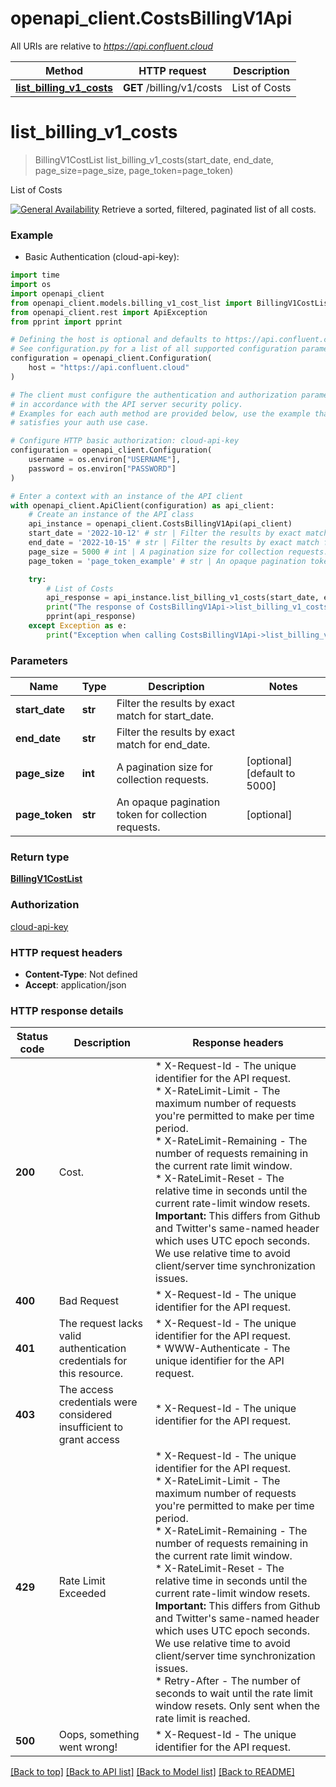 # openapi_client.CostsBillingV1Api

All URIs are relative to *https://api.confluent.cloud*

Method | HTTP request | Description
------------- | ------------- | -------------
[**list_billing_v1_costs**](CostsBillingV1Api.md#list_billing_v1_costs) | **GET** /billing/v1/costs | List of Costs


# **list_billing_v1_costs**
> BillingV1CostList list_billing_v1_costs(start_date, end_date, page_size=page_size, page_token=page_token)

List of Costs

[![General Availability](https://img.shields.io/badge/Lifecycle%20Stage-General%20Availability-%2345c6e8)](#section/Versioning/API-Lifecycle-Policy)  Retrieve a sorted, filtered, paginated list of all costs.

### Example

* Basic Authentication (cloud-api-key):
```python
import time
import os
import openapi_client
from openapi_client.models.billing_v1_cost_list import BillingV1CostList
from openapi_client.rest import ApiException
from pprint import pprint

# Defining the host is optional and defaults to https://api.confluent.cloud
# See configuration.py for a list of all supported configuration parameters.
configuration = openapi_client.Configuration(
    host = "https://api.confluent.cloud"
)

# The client must configure the authentication and authorization parameters
# in accordance with the API server security policy.
# Examples for each auth method are provided below, use the example that
# satisfies your auth use case.

# Configure HTTP basic authorization: cloud-api-key
configuration = openapi_client.Configuration(
    username = os.environ["USERNAME"],
    password = os.environ["PASSWORD"]
)

# Enter a context with an instance of the API client
with openapi_client.ApiClient(configuration) as api_client:
    # Create an instance of the API class
    api_instance = openapi_client.CostsBillingV1Api(api_client)
    start_date = '2022-10-12' # str | Filter the results by exact match for start_date.
    end_date = '2022-10-15' # str | Filter the results by exact match for end_date.
    page_size = 5000 # int | A pagination size for collection requests. (optional) (default to 5000)
    page_token = 'page_token_example' # str | An opaque pagination token for collection requests. (optional)

    try:
        # List of Costs
        api_response = api_instance.list_billing_v1_costs(start_date, end_date, page_size=page_size, page_token=page_token)
        print("The response of CostsBillingV1Api->list_billing_v1_costs:\n")
        pprint(api_response)
    except Exception as e:
        print("Exception when calling CostsBillingV1Api->list_billing_v1_costs: %s\n" % e)
```



### Parameters

Name | Type | Description  | Notes
------------- | ------------- | ------------- | -------------
 **start_date** | **str**| Filter the results by exact match for start_date. | 
 **end_date** | **str**| Filter the results by exact match for end_date. | 
 **page_size** | **int**| A pagination size for collection requests. | [optional] [default to 5000]
 **page_token** | **str**| An opaque pagination token for collection requests. | [optional] 

### Return type

[**BillingV1CostList**](BillingV1CostList.md)

### Authorization

[cloud-api-key](../ccloud/README.md#cloud-api-key)

### HTTP request headers

 - **Content-Type**: Not defined
 - **Accept**: application/json

### HTTP response details
| Status code | Description | Response headers |
|-------------|-------------|------------------|
**200** | Cost. |  * X-Request-Id - The unique identifier for the API request. <br>  * X-RateLimit-Limit - The maximum number of requests you&#39;re permitted to make per time period. <br>  * X-RateLimit-Remaining - The number of requests remaining in the current rate limit window. <br>  * X-RateLimit-Reset - The relative time in seconds until the current rate-limit window resets.      **Important:** This differs from Github and Twitter&#39;s same-named header which uses UTC epoch seconds. We use relative time to avoid client/server time synchronization issues. <br>  |
**400** | Bad Request |  * X-Request-Id - The unique identifier for the API request. <br>  |
**401** | The request lacks valid authentication credentials for this resource. |  * X-Request-Id - The unique identifier for the API request. <br>  * WWW-Authenticate - The unique identifier for the API request. <br>  |
**403** | The access credentials were considered insufficient to grant access |  * X-Request-Id - The unique identifier for the API request. <br>  |
**429** | Rate Limit Exceeded |  * X-Request-Id - The unique identifier for the API request. <br>  * X-RateLimit-Limit - The maximum number of requests you&#39;re permitted to make per time period. <br>  * X-RateLimit-Remaining - The number of requests remaining in the current rate limit window. <br>  * X-RateLimit-Reset - The relative time in seconds until the current rate-limit window resets.      **Important:** This differs from Github and Twitter&#39;s same-named header which uses UTC epoch seconds. We use relative time to avoid client/server time synchronization issues. <br>  * Retry-After - The number of seconds to wait until the rate limit window resets. Only sent when the rate limit is reached. <br>  |
**500** | Oops, something went wrong! |  * X-Request-Id - The unique identifier for the API request. <br>  |

[[Back to top]](#) [[Back to API list]](../ccloud/README.md#documentation-for-api-endpoints) [[Back to Model list]](../ccloud/README.md#documentation-for-models) [[Back to README]](../ccloud/README.md)

